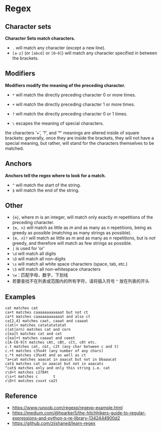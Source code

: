 # Regex

## Character sets

**Character Sets match characters.**

- `.` will match any character (except a new line).
- `[a-z]` (or `[abcd]` or `[0–9]`) will match any character specified in between the brackets.

## Modifiers

**Modifiers modify the meaning of the preceding character.**

- `*` will match the directly preceding character 0 or more times.

- `+` will match the directly preceding character 1 or more times. 

- `?` will match the directly preceding character 0 or 1 times. 

- `\` escapes the meaning of special characters.

the characters ‘+’, ‘?’, and ‘*’ meanings are altered inside of square brackets: generally, once they are inside the brackets, they will not have a special meaning, but rather, will stand for the characters themselves to be matched.

## Anchors

**Anchors tell the regex where to look for a match.**

- `^` will match the start of the string.
- `$` will match the end of the string.

## Other

- `{m}`, where m is an integer, will match only exactly *m* repetitions of the preceding character.
- `{m, n}` will match as little as *m* and as many as *n* repetitions, being as greedy as possible (matching as many strings as possible).
- `{m, n}?` will match as little as *m* and as many as *n* repetitions, but is *not* greedy, and therefore will match as few strings as possible.
- `|` is used for ‘or’
- `\d` will match all digits
- `\D` will match all non-digits
- `\s` will match all white space characters (space, tab, etc.)
- `\S` will match all non-whitespace characters
-  `\w`：匹配字母，数字，下划线
- 若要查找不在列表或范围内的所有字符，请将插入符号 `^` 放在列表的开头

## Examples

```
cat matches cat 
ca+t matches caaaaaaaaaaaat but not ct 
ca*t matches caaaaaaaaaaaat and also ct 
ca{2,4} matches caat, caaat and caaaat 
c(at)+ matches catatatatatat 
c(at|orn) matches cat and corn 
c[ea]t matches cat and cet
c[ea]+t matches caaaat and ceeet
c[A-C0-9]t matches cAt, cBt, cCt, c8t etc. 
c.t matches cat, c&t, c2t (any char between c and t) 
c.+t matches c3%x4t (any number of any chars) 
c.*t matches c3%x4t and as well as ct 
^a+cat matches aaacat in aaacat but not in bbaaacat 
cat$ matches cat in aaacat but not in aaacats 
^cat$ matches only and only this string i.e. cat 
c\d+t matches c2784t 
c\s+t matches c       t 
c\D+t matches cxxxt ca2t
```


## Reference

- https://www.runoob.com/regexp/regexp-example.html
- https://medium.com/@hparker5/the-hitchhikers-guide-to-regular-expressions-and-python-s-re-library-1342444900d2
- https://github.com/ziishaned/learn-regex



